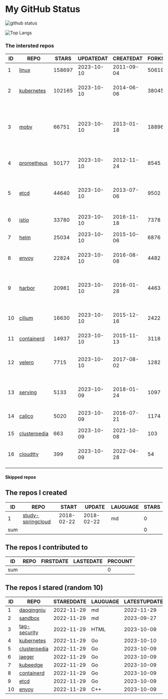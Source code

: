 # My GitHub Status

<img src="https://github-readme-stats-1.yihong0618.vercel.app/api?username=daoqingniu&show_icons=true&&&hide_title=true&count_private=true" alt="github status" />

![Top Langs](https://github-readme-stats-1.yihong0618.vercel.app/api/top-langs/?username=daoqingniu&layout=compact)

<!--START_SECTION:github_repos-->
### The intersted repos
| ID |                              REPO                               | STARS  | UPDATEDAT  | CREATEDAT  | FORKSCOUNT |                                              DESCRIPTIONS                                              |
|----|-----------------------------------------------------------------|--------|------------|------------|------------|--------------------------------------------------------------------------------------------------------|
|  1 | [linux](https://github.com/torvalds/linux)                      | 158697 | 2023-10-10 | 2011-09-04 |      50619 | Linux kernel source tree                                                                               |
|  2 | [kubernetes](https://github.com/kubernetes/kubernetes)          | 102165 | 2023-10-10 | 2014-06-06 |      38045 | Production-Grade Container Scheduling and Management                                                   |
|  3 | [moby](https://github.com/moby/moby)                            |  66751 | 2023-10-10 | 2013-01-18 |      18896 | Moby Project - a collaborative project for the container ecosystem to assemble container-based systems |
|  4 | [prometheus](https://github.com/prometheus/prometheus)          |  50177 | 2023-10-10 | 2012-11-24 |       8545 | The Prometheus monitoring system and time series database.                                             |
|  5 | [etcd](https://github.com/etcd-io/etcd)                         |  44640 | 2023-10-10 | 2013-07-06 |       9502 | Distributed reliable key-value store for the most critical data of a distributed system                |
|  6 | [istio](https://github.com/istio/istio)                         |  33780 | 2023-10-10 | 2016-11-18 |       7378 | Connect, secure, control, and observe services.                                                        |
|  7 | [helm](https://github.com/helm/helm)                            |  25034 | 2023-10-10 | 2015-10-06 |       6876 | The Kubernetes Package Manager                                                                         |
|  8 | [envoy](https://github.com/envoyproxy/envoy)                    |  22824 | 2023-10-10 | 2016-08-08 |       4482 | Cloud-native high-performance edge/middle/service proxy                                                |
|  9 | [harbor](https://github.com/goharbor/harbor)                    |  20981 | 2023-10-10 | 2016-01-28 |       4463 | An open source trusted cloud native registry project that stores, signs, and scans content.            |
| 10 | [cilium](https://github.com/cilium/cilium)                      |  16630 | 2023-10-10 | 2015-12-16 |       2422 | eBPF-based Networking, Security, and Observability                                                     |
| 11 | [containerd](https://github.com/containerd/containerd)          |  14937 | 2023-10-10 | 2015-11-13 |       3118 | An open and reliable container runtime                                                                 |
| 12 | [velero](https://github.com/vmware-tanzu/velero)                |   7715 | 2023-10-10 | 2017-08-02 |       1282 | Backup and migrate Kubernetes applications and their persistent volumes                                |
| 13 | [serving](https://github.com/knative/serving)                   |   5133 | 2023-10-09 | 2018-01-24 |       1097 | Kubernetes-based, scale-to-zero, request-driven compute                                                |
| 14 | [calico](https://github.com/projectcalico/calico)               |   5020 | 2023-10-09 | 2016-07-21 |       1174 | Cloud native networking and network security                                                           |
| 15 | [clusterpedia](https://github.com/clusterpedia-io/clusterpedia) |    663 | 2023-10-09 | 2021-10-08 |        103 | The Encyclopedia of Kubernetes clusters                                                                |
| 16 | [cloudtty](https://github.com/cloudtty/cloudtty)                |    399 | 2023-10-09 | 2022-04-28 |         54 | A Friendly Kubernetes CloudShell (Web Terminal) !                                                      |



#### Skipped repos
<!--END_SECTION:github_repos-->

<!--START_SECTION:my_github-->
## The repos I created
| ID  |                                 REPO                                 |   START    |   UPDATE   | LAUGUAGE | STARS |
|-----|----------------------------------------------------------------------|------------|------------|----------|-------|
|   1 | [study-springcloud](https://github.com/daoqingniu/study-springcloud) | 2018-02-22 | 2018-02-22 | md       |     0 |
| sum |                                                                      |            |            |          |     0 |

## The repos I contributed to
| ID  | REPO | FIRSTDATE | LASTEDATE | PRCOUNT |
|-----|------|-----------|-----------|---------|
| sum |      |           |           |       0 |

## The repos I stared (random 10)
| ID |                              REPO                               | STAREDDATE | LAUGUAGE | LATESTUPDATE |
|----|-----------------------------------------------------------------|------------|----------|--------------|
|  1 | [daoqingniu](https://github.com/daoqingniu/daoqingniu)          | 2022-11-29 | md       | 2022-11-29   |
|  2 | [sandbox](https://github.com/cncf/sandbox)                      | 2022-11-29 | md       | 2023-09-27   |
|  3 | [tag-security](https://github.com/cncf/tag-security)            | 2022-11-29 | HTML     | 2023-10-09   |
|  4 | [kubernetes](https://github.com/kubernetes/kubernetes)          | 2022-11-29 | Go       | 2023-10-10   |
|  5 | [clusterpedia](https://github.com/clusterpedia-io/clusterpedia) | 2022-11-29 | Go       | 2023-10-09   |
|  6 | [jaeger](https://github.com/jaegertracing/jaeger)               | 2022-11-29 | Go       | 2023-10-09   |
|  7 | [kubeedge](https://github.com/kubeedge/kubeedge)                | 2022-11-29 | Go       | 2023-10-09   |
|  8 | [containerd](https://github.com/containerd/containerd)          | 2022-11-29 | Go       | 2023-10-09   |
|  9 | [etcd](https://github.com/etcd-io/etcd)                         | 2022-11-29 | Go       | 2023-10-09   |
| 10 | [envoy](https://github.com/envoyproxy/envoy)                    | 2022-11-29 | C++      | 2023-10-09   |

<!--END_SECTION:my_github-->
